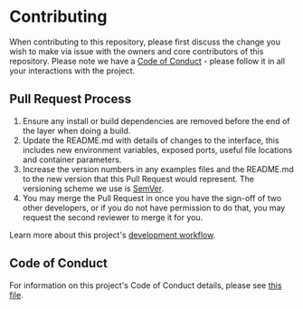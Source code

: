 # Contributing

When contributing to this repository, please first discuss the change you wish to make via issue with the owners and core contributors of this repository. Please note we have a [Code of Conduct](https://github.com/ZcashFoundation/zepio/blob/master/CODE_OF_CONDUCT.md) - please follow it in all your interactions with the project.

## Pull Request Process

1. Ensure any install or build dependencies are removed before the end of the layer when doing a
   build.
2. Update the README.md with details of changes to the interface, this includes new environment
   variables, exposed ports, useful file locations and container parameters.
3. Increase the version numbers in any examples files and the README.md to the new version that this
   Pull Request would represent. The versioning scheme we use is [SemVer](http://semver.org/).
4. You may merge the Pull Request in once you have the sign-off of two other developers, or if you
   do not have permission to do that, you may request the second reviewer to merge it for you.

Learn more about this project's [development workflow](https://github.com/ZcashFoundation/zepio/blob/master/DEVELOPMENT_WORKFLOW.md).

## Code of Conduct

For information on this project's Code of Conduct details, please see [this file](https://github.com/ZcashFoundation/zepio/blob/master/CODE_OF_CONDUCT.md).